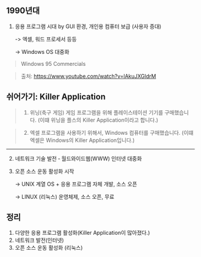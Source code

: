 
## 1990년대

1. 응용 프로그램 시대 by GUI 환경, 개인용 컴퓨터 보급 (사용자 증대)

    -> 엑셀, 워드 프로세서 등등
  
    -> Windows OS 대중화
  
> Windows 95 Commercials

> 출처: https://www.youtube.com/watch?v=lAkuJXGldrM

## 쉬어가기: Killer Application

> 1. 위닝(축구 게임) 게임 프로그램을 위해 플레이스테이션 기기를 구매했습니다. (이떄 위닝을 플스의 Killer Application이라고 합니다.)

> 2. 엑셀 프로그램을 사용하기 위해서, Windows 컴퓨터를 구매했습니다. (이떄 엑셀은 Windows의 Killer Application입니다.)

---

2. 네트워크 기술 발전 ‑ 월드와이드웹(WWW) 인터넷 대중화

3. 오픈 소스 운동 활성화 시작

    -> UNIX 계열 OS + 응용 프로그램 자체 개발, 소스 오픈

    -> LINUX (리눅스) 운영체제, 소스 오픈, 무료

## 정리

1. 다양한 응용 프로그램 활성화(Killer Application이 많아졌다.)
2. 네트워크 발전(인터넷)
3. 오픈 소스 운동 활성화 (리눅스)





